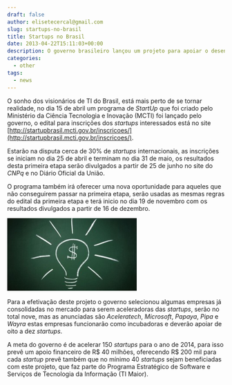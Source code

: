 ```yaml
---
draft: false
author: elisetecercal@gmail.com
slug: startups-no-brasil
title: Startups no Brasil
date: 2013-04-22T15:11:03+00:00
description: O governo brasileiro lançou um projeto para apoiar o desenvolvimento da tecnologia no país, Startup Brasil.
categories:
  - other
tags: 
  - news
---
```


O sonho dos visionários de TI do Brasil, está mais perto de se tornar realidade, no dia 15 de abril um programa de 
_StartUp_ que foi criado pelo Ministério da Ciência Tecnologia e Inovação (MCTI) foi lançado pelo governo, o edital 
para inscrições dos _startups_ interessados está no site 
[http://startupbrasil.mcti.gov.br/inscricoes/](http://startupbrasil.mcti.gov.br/inscricoes/).

Estarão na disputa cerca de 30% de _startups_ internacionais, as inscrições se iniciam no dia 25 de abril e terminam 
no dia 31 de maio, os resultados desta primeira etapa serão divulgados a partir de 25 de junho no site do _CNPq_ e no 
Diário Oficial da União.

O programa também irá oferecer uma nova oportunidade para aqueles que não conseguirem passar na primeira etapa, serão 
usadas as mesmas regras do edital da primeira etapa e terá inicio no dia 19 de novembro com os resultados divulgados a 
partir de 16 de dezembro.

![Startups no Brasil](jobs-act-what-crowdfunding-means-for-your-startup-533851e64c-300x168.jpg "Startups no Brasil")

Para a efetivação deste projeto o governo selecionou algumas empresas já consolidadas no mercado para serem 
aceleradoras das _startups_, serão no total nove, mas as anunciadas são _Aceleratech_, _Microsoft_, _Papaya_, _Pipa_ 
e _Wayra_ estas empresas funcionarão como incubadoras e deverão apoiar de oito a dez _startups_.

A meta do governo é de acelerar 150 _startups_ para o ano de 2014, para isso prevê um apoio financeiro de R$ 40 milhões, 
oferecendo R$ 200 mil para cada _startup_ prevê também que no mínimo 40 _startups_ sejam beneficiadas com este projeto, 
que faz parte do Programa Estratégico de Software e Serviços de Tecnologia da Informação (TI Maior).
